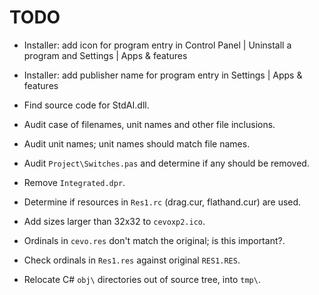 # TODO

 - Installer: add icon for program entry in Control Panel | Uninstall a program
   and Settings | Apps & features

 - Installer: add publisher name for program entry in Settings | Apps &
   features
 
 - Find source code for StdAI.dll.

 - Audit case of filenames, unit names and other file inclusions.

 - Audit unit names; unit names should match file names.

 - Audit `Project\Switches.pas` and determine if any should be removed.

 - Remove `Integrated.dpr`.

 - Determine if resources in `Res1.rc` (drag.cur, flathand.cur) are used.

 - Add sizes larger than 32x32 to `cevoxp2.ico`.

 - Ordinals in `cevo.res` don't match the original; is this important?.

 - Check ordinals in `Res1.res` against original `RES1.RES`.

 - Relocate C# `obj\` directories out of source tree, into `tmp\`.

